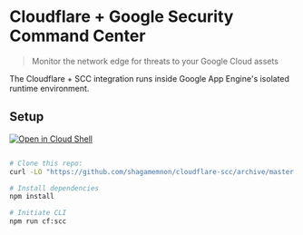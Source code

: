 # Cloudflare + Google Security Command Center
> Monitor the network edge for threats to your Google Cloud assets

The Cloudflare + SCC integration runs inside Google App Engine's isolated runtime environment.

## Setup
[![Open in Cloud Shell](http://gstatic.com/cloudssh/images/open-btn.svg)](https://console.cloud.google.com/cloudshell/open?git_repo=https%3A%2F%2Fgithub.com%2Fshagamemnon%2Fcloudflare-scc.git&page=shell)

```bash

# Clone this repo:
curl -LO "https://github.com/shagamemnon/cloudflare-scc/archive/master.zip" && unzip master.zip && cd cloudflare-scc-master

# Install dependencies
npm install

# Initiate CLI
npm run cf:scc
```
